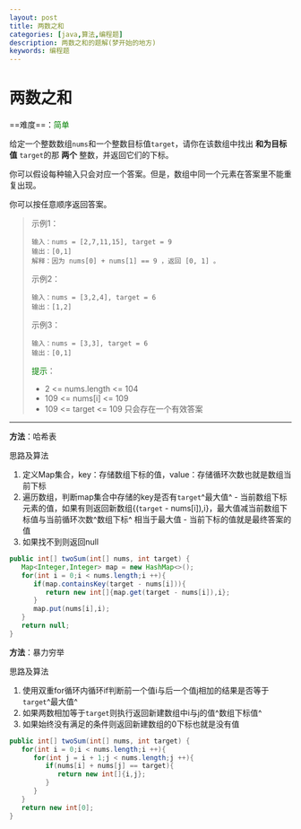 ```yaml
---
layout: post
title: 两数之和
categories: [java,算法,编程题]
description: 两数之和的题解(梦开始的地方)
keywords: 编程题
---
```


# 两数之和

==难度==：<font style="color:green">简单</font> 

给定一个整数数组`nums`和一个整数目标值`target`，请你在该数组中找出 **和为目标值** `target`的那 **两个** 整数，并返回它们的下标。

你可以假设每种输入只会对应一个答案。但是，数组中同一个元素在答案里不能重复出现。

你可以按任意顺序返回答案。

>  示例1：
>
>  ```text
>  输入：nums = [2,7,11,15], target = 9
>  输出：[0,1]
>  解释：因为 nums[0] + nums[1] == 9 ，返回 [0, 1] 。
>  ```
>
>  示例2：
>
>  ```text
>  输入：nums = [3,2,4], target = 6
>  输出：[1,2]
>  ```
>
>  示例3：
>
>  ```text
>  输入：nums = [3,3], target = 6
>  输出：[0,1]
>  ```
>
>  <font style="color:green">提示</font>：
>
>  -  2 <= nums.length <= 104
>  -  109 <= nums[i] <= 109
>  -  109 <= target <= 109
>     只会存在一个有效答案

---

**方法**：哈希表

思路及算法

1.  定义Map集合，key：存储数组下标的值，value：存储循环次数也就是数组当前下标
2.  遍历数组，判断map集合中存储的key是否有`target`^最大值^ - 当前数组下标元素的值，如果有则返回新数组{(`target` - nums[i]),i}，最大值减当前数组下标值与当前循环次数^数组下标^ 相当于最大值 - 当前下标的值就是最终答案的值
3.  如果找不到则返回null

```java
public int[] twoSum(int[] nums, int target) {
   Map<Integer,Integer> map = new HashMap<>();
   for(int i = 0;i < nums.length;i ++){
      if(map.containsKey(target - nums[i])){
         return new int[]{map.get(target - nums[i]),i};
      }
      map.put(nums[i],i);
   }
   return null;
}
```

**方法**：暴力穷举

思路及算法

1.  使用双重for循环内循环if判断前一个值i与后一个值j相加的结果是否等于`target`^最大值^
2.  如果两数相加等于`target`则执行返回新建数组中i与j的值^数组下标值^
3.  如果始终没有满足的条件则返回新建数组的0下标也就是没有值

```java
public int[] twoSum(int[] nums, int target) {
   for(int i = 0;i < nums.length;i ++){
      for(int j = i + 1;j < nums.length;j ++){
         if(nums[i] + nums[j] == target){
            return new int[]{i,j};
         }
      }
   }
   return new int[0];
}
```

